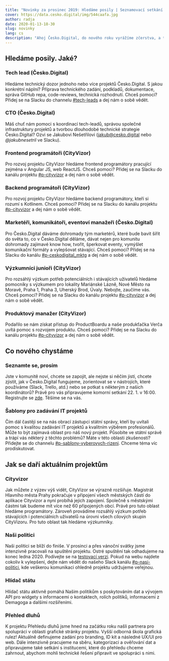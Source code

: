 ```yaml
---
title: "Novinky za prosinec 2019: Hledáme posily | Seznamovací setkání | Stávající projekty"
cover: https://data.cesko.digital/img/544caafa.jpg
author: radja
date: 2020-01-13-18-30
slug: novinky
lang: cs
description: "Ahoj Česko.Digital, do nového roku vyrážíme zčerstva, a tak ani s naší výzvou nebudeme otálet. Chcete se aktivně zapojit? Už teď je celá řada příležitostí a další budou přibývat. Jste ready? Mrkněte níže, koho aktuálně hledáme. Dál se dozvíte víc o nově diskutovaném projektu, připravovaném seznamovacím setkání i o tom, jak se daří stávajícím projektům. Přejeme vám skvělý start do nového roku a těšíme se na letošní společnou jízdu! Tým Česko.Digital"
---
```


## Hledáme posily. Jaké?

### Tech lead (Česko.Digital)

Hledáme technický dozor jednoho nebo více projektů Česko.Digital. S jakou konkrétní náplní? Příprava technického zadání, podkladů, dokumentace, správa GitHub repa, code-reviews, technická rozhodnutí. Chceš pomoci? Přidej se na Slacku do channelu [#tech-leads](https://cesko-digital.slack.com/app_redirect?channel=tech-leads) a dej nám o sobě vědět.

### CTO (Česko.Digital)

Máš chuť nám pomoci s koordinací tech-leadů, správou společné infrastruktury projektů a tvorbou dlouhodobé technické strategie Česko.Digital? Ozvi se Jakubovi Nešetřilovi ([jakub@cesko.digital](mailto:jakub@cesko.digital) nebo _@jakubnesetril_ ve Slacku).

### Frontend programátoři (CityVizor)

Pro rozvoj projektu CityVizor hledáme frontend programátory pracující zejména v Angular JS, web ReactJS. Chceš pomoci? Přidej se na Slacku do kanálu projektu [#p-cityvizor](https://cesko-digital.slack.com/app_redirect?channel=p-cityvizor) a dej nám o sobě vědět.

### Backend programátoři (CityVizor)

Pro rozvoj projektu CityVizor hledáme backend programátory, kteří si rozumí s Kotlinem. Chceš pomoci? Přidej se na Slacku do kanálu projektu [#p-cityvizor](https://cesko-digital.slack.com/app_redirect?channel=p-cityvizor) a dej nám o sobě vědět.

### Marketéři, komunikátoři, eventoví manažeři (Česko.Digital)

Pro Česko.Digital dáváme dohromady tým marketérů, které bude bavit šířit do světa to, co v Česko.Digital děláme, dávat nejen pro komunitu dohromady zajímavé know how, tvořit, šperkovat eventy, vymýšlet komunikační formáty a vylepšovat stávající. Chceš pomoci? Přidej se na Slacku do kanálu [#p-ceskodigital_mktg](https://cesko-digital.slack.com/app_redirect?channel=p-ceskodigital_mktg) a dej nám o sobě vědět. 

### Výzkumníci junioři (CityVizor)

Pro rozsáhlý výzkum potřeb potenciálních i stávajících uživatelů hledáme pomocníky s výzkumem pro lokality Mariánské Lázně, Nové Město na Moravě, Praha 1, Praha 3, Uherský Brod, Úvaly. Nebojte, zaučíme vás. Chceš pomoci? Přidej se na Slacku do kanálu projektu [#p-cityvizor](https://cesko-digital.slack.com/app_redirect?channel=p-cityvizor) a dej nám o sobě vědět.

### Produktový manažer (CityVizor)

Podařilo se nám získat přístup do ProductBoardu a naše produkťačka Verča uvítá pomoc s rozvojem produktu. Chceš pomoci? Přidej se na Slacku do kanálu projektu [#p-cityvizor](https://cesko-digital.slack.com/app_redirect?channel=p-cityvizor) a dej nám o sobě vědět.

## Co nového chystáme

### Seznamte se, prosím

Jste v komunitě noví, chcete se zapojit, ale nejste si něčím jistí, chcete zjistit, jak v Česko.Digital fungujeme, zorientovat se v nástrojích, které používáme (Slack, Trello, atd.) nebo se potkat s některým z našich koordinátorů? Právě pro vás připravujeme komorní setkání 22. 1. v 16:00. Registrujte se [zde](https://www.eventbrite.com/e/ceskodigital-seznamte-se-prosim-tickets-89068725957?aff=utm_source%3Deb_email%26utm_medium%3Demail%26utm_campaign%3Dnew_event_email&utm_term=eventname_text). Těšíme se na vás.

### Šablony pro zadávání IT projektů

Čím dál častěji se na nás obrací zástupci státní správy, kteří by uvítali pomoc s kvalitou zadávání IT projektů a kvalitním výběrem profesionálů. Může to být zajímavá oblast pro náš nový projekt. Působíte ve státní správě a trápí vás některý z těchto problémů? Máte v této oblasti zkušenosti? Přidejte se do channelu [#p-sablony-vyberovych-rizeni](https://cesko-digital.slack.com/app_redirect?channel=p-sablony-vyberovych-rizeni). Chceme téma víc prodiskutovat.  

## Jak se daří aktuálním projektům

### Cityvizor

Jak můžete z výzev výš vidět, CityVizor se výrazně rozšiřuje. Magistrát Hlavního města Prahy pokračuje v připojení všech městských částí do aplikace Cityvizor a nyní probíhá jejich zapojení. Společně s městskými částmi tak budeme mít více než 60 připojených obcí. Právě pro tuto oblast hledáme programátory. Zároveň provádíme rozsáhlý výzkum potřeb stávajících i potenciálních uživatelů na úrovni všech cílových skupin CityVizoru. Pro tuto oblast tak hledáme výzkumníky.  

### Naši politici

Naši politici se blíží do finiše. V prosinci a přes vánoční svátky jsme intenzivně pracovali na spuštění projektu. Ostré spuštění tak odhadujeme na konec ledna 2020. Podívejte se na [testovací verzi](https://nasipolitici.cesko.digital/). Pokud na webu najdete cokoliv k vylepšení, dejte nám vědět do našeho Slack kanálu [#p-nasi-politici](https://cesko-digital.slack.com/app_redirect?channel=p-nasi-politici), kde veškerou komunikaci ohledně projektu udržujeme veřejnou.

### Hlídač státu

Hlídač státu aktivně pomáhá Našim politikům s poskytováním dat a vývojem API pro widgety s informacemi o kontaktech, rolích politiků, informacemi z Demagoga a dalšími rozšířeními. 

### Přehled dluhů

K projektu Přehledu dluhů jsme hned na začátku roku našli partnera pro spolupráci v oblasti grafické stránky projektu. Vyšší odborná škola grafická rulez! Aktuálně definujeme zadání pro branding, ID kit a následné UX/UI pro web. Dále intenzivně pracujeme na sběru, kategorizaci a ověřování dat a připravujeme také setkání s institucemi, které do přehledu chceme zahrnout, abychom mohli technické řešení připravit ve spolupráci s nimi.
